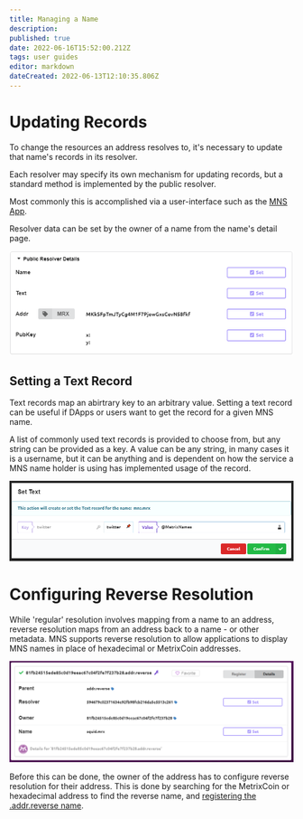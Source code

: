 ```yaml
---
title: Managing a Name
description: 
published: true
date: 2022-06-16T15:52:00.212Z
tags: user guides
editor: markdown
dateCreated: 2022-06-13T12:10:35.806Z
---
```


# Updating Records
To change the resources an address resolves to, it's necessary to update that name's records in its resolver.

Each resolver may specify its own mechanism for updating records, but a standard method is implemented by the public resolver.

Most commonly this is accomplished via a user-interface such as the [MNS App](https://metrix.domains/app).

Resolver data can be set by the owner of a name from the name's detail page.

![publicresolver.png](/publicresolver.png)

## Setting a Text Record
Text records map an abirtrary key to an arbitrary value. Setting a text record can be useful if DApps or users want to get the record for a given MNS name. 

A list of commonly used text records is provided to choose from, but any string can be provided as a key. A value can be any string, in many cases it is a username, but it can be anything and is dependent on how the service a MNS name holder is using has implemented usage of the record.

![txt_record.png](/txt_record.png)

# Configuring Reverse Resolution
While 'regular' resolution involves mapping from a name to an address, reverse resolution maps from an address back to a name - or other metadata. MNS supports reverse resolution to allow applications to display MNS names in place of hexadecimal or MetrixCoin addresses.

![reverse-address.png](/reverse-address.png)

Before this can be done, the owner of the address has to configure reverse resolution for their address. This is done by searching for the MetrixCoin or hexadecimal address to find the reverse name, and [registering the .addr.reverse name](/user/registration#addrreverse).





